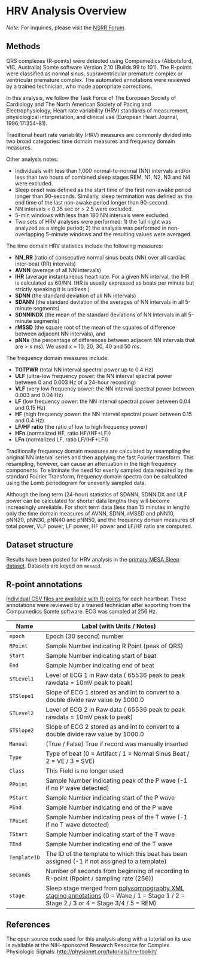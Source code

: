 # HRV Analysis Overview

*Note:* For inquiries, please visit the [NSRR Forum](https://sleepdata.org/forum).

## Methods

QRS complexes (R-points) were detected using Compumedics (Abbotsford, VIC, Australia) Somte software Version 2.10 (Builds 99 to 101). The R-points were classified as normal sinus, supraventricular premature complex or ventricular premature complex. The automated annotations were reviewed by a trained technician, who made appropriate corrections.

In this analysis, we follow the Task Force of The European Society of Cardiology and The North American Society of Pacing and Electrophysiology, Heart rate variability (HRV) standards of measurement, physiological interpretation, and clinical use (European Heart Journal, 1996;17:354–81).

Traditional heart rate variability (HRV) measures are commonly divided into two broad categories: time domain measures and frequency domain measures.

Other analysis notes:

- Individuals with less than 1,000 normal-to-normal (NN) intervals and/or less than two hours of combined sleep stages REM, N1, N2, N3 and N4 were excluded.
- Sleep onset was defined as the start time of the first non-awake period longer than 90-seconds. Similarly, sleep termination was defined as the end time of the last non-awake period longer than 90-second.
- NN intervals < 0.35 sec or > 2.5 were excluded.
- 5-min windows with less than 180 NN intervals were excluded.
- Two sets of HRV analyses were performed: 1) the full night was analyzed as a single period; 2) the analysis was performed in non-overlapping 5-minute windows and the resulting values were averaged.

The time domain HRV statistics include the following measures:

- **NN_RR** (ratio of consecutive normal sinus beats (NN) over all cardiac inter-beat (RR) intervals)
- **AVNN** (average of all NN intervals)
- **IHR** (average instantaneous heart rate. For a given NN interval, the IHR is calculated as 60/NN. IHR is usually expressed as beats per minute but strictly speaking it is unitless.)
- **SDNN** (the standard deviation of all NN intervals)
- **SDANN** (the standard deviation of the averages of NN intervals in all 5-minute segments)
- **SDNNINDX** (the mean of the standard deviations of NN intervals in all 5-minute segments)
- **rMSSD** (the square root of the mean of the squares of difference between adjacent NN intervals), and
- **pNNx** (the percentage of differences between adjacent NN intervals that are > x ms). We used x = 10, 20, 30, 40 and 50 ms.

The frequency domain measures include:

- **TOTPWR** (total NN interval spectral power up to 0.4 Hz)
- **ULF** (ultra-low frequency power: the NN interval spectral power between 0 and 0.003 Hz of a 24-hour recording)
- **VLF** (very low frequency power: the NN interval spectral power between 0.003 and 0.04 Hz)
- **LF** (low frequency power: the NN interval spectral power between 0.04 and 0.15 Hz)
- **HF** (high frequency power: the NN interval spectral power between 0.15 and 0.4 Hz)
- **LF/HF ratio** (the ratio of low to high frequency power)
- **HFn** (normalized HF, ratio HF/(HF+LF))
- **LFn** (normalized LF, ratio LF/(HF+LF))

Traditionally frequency domain measures are calculated by resampling the original NN interval series and then applying the fast Fourier transform. This resampling, however, can cause an attenuation in the high frequency components. To eliminate the need for evenly sampled data required by the standard Fourier Transform, frequency domain spectra can be calculated using the Lomb periodogram for unevenly sampled data.

Although the long term (24-hour) statistics of SDANN, SDNNIDX and ULF power can be calculated for shorter data lengths they will become increasingly unreliable. For short term data (less than 15 minutes in length) only the time domain measures of AVNN, SDNN, rMSSD and pNN10, pNN20, pNN30, pNN40 and pNN50, and the frequency domain measures of total power, VLF power, LF power, HF power and LF/HF ratio are computed.

## Dataset structure

Results have been posted for HRV analysis in the [primary MESA Sleep dataset](:files_path:/datasets). Datasets are keyed on `mesaid`.

## R-point annotations

[Individual CSV files are available with R-points](:files_path:/polysomnography/annotations-rpoints) for each heartbeat. These annotations were reviewed by a trained technician after exporting from the Compumedics Somte software. ECG was sampled at 256 Hz.

| Name                                | Label (with Units / Notes)                                                                                                                                                            |
| ----------------------------------- | ------------------------------------------------------------------------------------------------------------------------------------------------------------------------------------- |
| `epoch`                             | Epoch (30 second) number                                                                                                                                                              |
| `RPoint`                            | Sample Number indicating R Point (peak of QRS)                                                                                                                                        |
| `Start`                             | Sample Number indicating start of beat                                                                                                                                                |
| `End`                               | Sample Number indicating end of beat                                                                                                                                                  |
| `STLevel1`                          | Level of ECG 1 in Raw data ( 65536 peak to peak rawdata = 10mV peak to peak)                                                                                                          |
| `STSlope1`                          | Slope of ECG 1 stored as and int to convert to a double divide raw value by 1000.0                                                                                                    |
| `STLevel2`                          | Level of ECG 2 in Raw data ( 65536 peak to peak rawdata = 10mV peak to peak)                                                                                                          |
| `STSlope2`                          | Slope of ECG 2 stored as and int to convert to a double divide raw value by 1000.0                                                                                                    |
| `Manual`                            | (True / False) True if record was manually inserted                                                                                                                                   |
| `Type`                              | Type of beat (0 = Artifact / 1 = Normal Sinus Beat / 2 = VE / 3 = SVE)                                                                                                                |
| `Class`                             | This Field is no longer used                                                                                                                                                          |
| `PPoint`                            | Sample Number indicating peak of the P wave (-1 if no P wave detected)                                                                                                                |
| `PStart`                            | Sample Number indicating start of the P wave                                                                                                                                          |
| `PEnd`                              | Sample Number indicating end of the P wave                                                                                                                                            |
| `TPoint`                            | Sample Number indicating peak of the T wave (-1 if no T wave detected)                                                                                                                |
| `TStart`                            | Sample Number indicating start of the T wave                                                                                                                                          |
| `TEnd`                              | Sample Number indicating end of the T wave                                                                                                                                            |
| <nobr>`TemplateID`</nobr>                        | The ID of the template to which this beat has been assigned (-1 if not assigned to a template)                                                                                        |
| `seconds`                           | Number of seconds from beginning of recording to R-point (Rpoint / sampling rate (256))                                                                                               |
| `stage`                             | Sleep stage merged from [polysomnography XML staging annotations](:pages_path:/polysomnography-introduction.md) (0 = Wake / 1 = Stage 1 / 2 = Stage 2 / 3 or 4 = Stage 3/4 / 5 = REM) |

## References

The open source code used for this analysis along with a tutorial on its use is available at the NIH-sponsored Research Resource for Complex Physiologic Signals: http://physionet.org/tutorials/hrv-toolkit/
